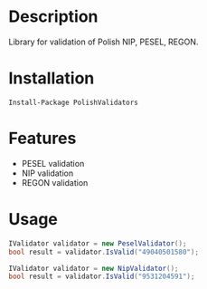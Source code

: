 # Description
Library for validation of Polish NIP, PESEL, REGON.


# Installation
~~~ 
Install-Package PolishValidators
~~~

# Features
- PESEL validation
- NIP validation
- REGON validation

# Usage

~~~ csharp
IValidator validator = new PeselValidator();
bool result = validator.IsValid("49040501580");
~~~

~~~ csharp
IValidator validator = new NipValidator();
bool result = validator.IsValid("9531204591");
~~~



